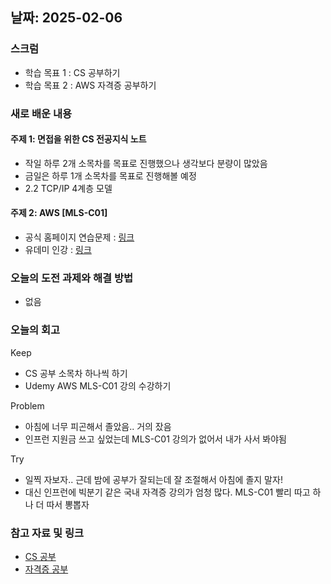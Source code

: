## 날짜: 2025-02-06

### 스크럼
- 학습 목표 1 : CS 공부하기
- 학습 목표 2 : AWS 자격증 공부하기

### 새로 배운 내용
#### 주제 1: 면접을 위한 CS 전공지식 노트
- 작일 하루 2개 소목차를 목표로 진행했으나 생각보다 분량이 많았음
- 금일은 하루 1개 소목차를 목표로 진행해볼 예정
- 2.2 TCP/IP 4계층 모델

#### 주제 2: AWS [MLS-C01]
- 공식 홈페이지 연습문제 : [링크](https://explore.skillbuilder.aws/learn/courses/12526/exam-prep-official-practice-question-set-aws-certified-machine-learning-specialty-mls-c01-hangug-eo/lessons/111559/aws-certified-machine-learning-specialty-official-practice-question-set-mls-c01-korean-v2)
- 유데미 인강 : [링크](https://www.udemy.com/course/aws-certified-machine-learning-specialty-korean/)

### 오늘의 도전 과제와 해결 방법
- 없음

### 오늘의 회고
Keep
- CS 공부 소목차 하나씩 하기
- Udemy AWS MLS-C01 강의 수강하기

Problem
- 아침에 너무 피곤해서 졸았음.. 거의 잤음
- 인프런 지원금 쓰고 싶었는데 MLS-C01 강의가 없어서 내가 사서 봐야됨

Try
- 일찍 자보자.. 근데 밤에 공부가 잘되는데 잘 조절해서 아침에 졸지 말자!
- 대신 인프런에 빅분기 같은 국내 자격증 강의가 엄청 많다. MLS-C01 빨리 따고 하나 더 따서 뽕뽑자

### 참고 자료 및 링크
- [CS 공부](https://velog.io/@hyundduny/2025-02-06-CS%EA%B3%B5%EB%B6%80)
- [자격증 공부](https://velog.io/@hyundduny/2024-02-06-%EC%9E%90%EA%B2%A9%EC%A6%9D-%EA%B3%B5%EB%B6%80)
